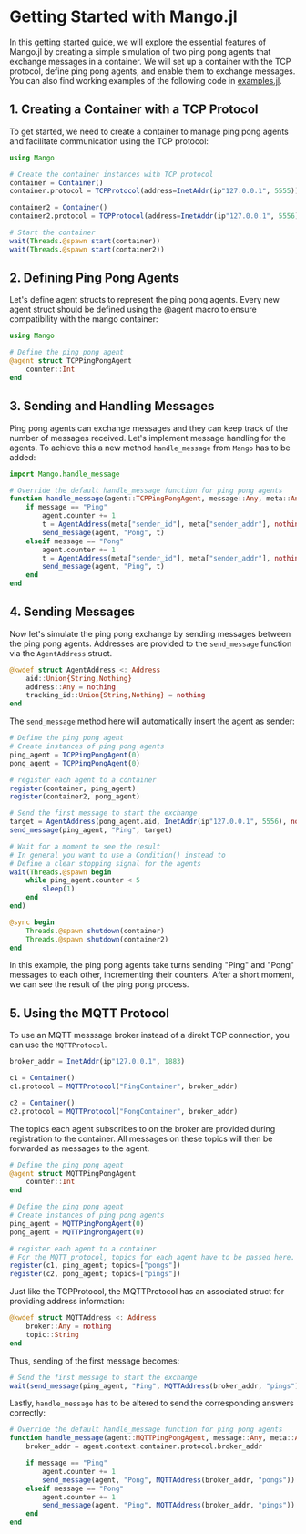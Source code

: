 # Getting Started with Mango.jl

In this getting started guide, we will explore the essential features of Mango.jl by creating a simple simulation of two ping pong agents that exchange messages in a container. We will set up a container with the TCP protocol, define ping pong agents, and enable them to exchange messages.
You can also find working examples of the following code in [examples.jl](../../test/examples.jl).

## 1. Creating a Container with a TCP Protocol

To get started, we need to create a container to manage ping pong agents and facilitate communication using the TCP protocol:

```julia
using Mango

# Create the container instances with TCP protocol
container = Container()
container.protocol = TCPProtocol(address=InetAddr(ip"127.0.0.1", 5555))

container2 = Container()
container2.protocol = TCPProtocol(address=InetAddr(ip"127.0.0.1", 5556))

# Start the container
wait(Threads.@spawn start(container))
wait(Threads.@spawn start(container2))
```

## 2. Defining Ping Pong Agents

Let's define agent structs to represent the ping pong agents. Every new agent struct should be defined using the @agent macro to ensure compatibility with the mango container:

```julia
using Mango

# Define the ping pong agent
@agent struct TCPPingPongAgent
    counter::Int
end
```

## 3. Sending and Handling Messages

Ping pong agents can exchange messages and they can keep track of the number of messages received. Let's implement message handling for the agents. To achieve this a new method `handle_message` from `Mango` has to be added:

```julia
import Mango.handle_message

# Override the default handle_message function for ping pong agents
function handle_message(agent::TCPPingPongAgent, message::Any, meta::Any)
    if message == "Ping"
        agent.counter += 1
        t = AgentAddress(meta["sender_id"], meta["sender_addr"], nothing)
        send_message(agent, "Pong", t)
    elseif message == "Pong"
        agent.counter += 1
        t = AgentAddress(meta["sender_id"], meta["sender_addr"], nothing)
        send_message(agent, "Ping", t)
    end
end
```

## 4. Sending Messages

Now let's simulate the ping pong exchange by sending messages between the ping pong agents. 
Addresses are provided to the `send_message` function via the `AgentAddress` struct.

```julia
@kwdef struct AgentAddress <: Address
    aid::Union{String,Nothing}
    address::Any = nothing
    tracking_id::Union{String,Nothing} = nothing
end
```

The `send_message` method here will automatically insert the agent as sender:

```julia
# Define the ping pong agent
# Create instances of ping pong agents
ping_agent = TCPPingPongAgent(0)
pong_agent = TCPPingPongAgent(0)

# register each agent to a container
register(container, ping_agent)
register(container2, pong_agent)

# Send the first message to start the exchange
target = AgentAddress(pong_agent.aid, InetAddr(ip"127.0.0.1", 5556), nothing)
send_message(ping_agent, "Ping", target)

# Wait for a moment to see the result
# In general you want to use a Condition() instead to
# Define a clear stopping signal for the agents
wait(Threads.@spawn begin
    while ping_agent.counter < 5 
        sleep(1)
    end
end)

@sync begin
    Threads.@spawn shutdown(container)
    Threads.@spawn shutdown(container2)
end
```

In this example, the ping pong agents take turns sending "Ping" and "Pong" messages to each other, incrementing their counters. After a short moment, we can see the result of the ping pong process.

## 5. Using the MQTT Protocol
To use an MQTT messsage broker instead of a direkt TCP connection, you can use the `MQTTProtocol`.

```julia
broker_addr = InetAddr(ip"127.0.0.1", 1883)

c1 = Container()
c1.protocol = MQTTProtocol("PingContainer", broker_addr)

c2 = Container()
c2.protocol = MQTTProtocol("PongContainer", broker_addr)
```

The topics each agent subscribes to on the broker are provided during registration to the container.
All messages on these topics will then be forwarded as messages to the agent.

```julia
# Define the ping pong agent
@agent struct MQTTPingPongAgent
    counter::Int
end

# Define the ping pong agent
# Create instances of ping pong agents
ping_agent = MQTTPingPongAgent(0)
pong_agent = MQTTPingPongAgent(0)

# register each agent to a container
# For the MQTT protocol, topics for each agent have to be passed here.
register(c1, ping_agent; topics=["pongs"])
register(c2, pong_agent; topics=["pings"])
```

Just like the TCPProtocol, the MQTTProtocol has an associated struct for providing address information:

```julia
@kwdef struct MQTTAddress <: Address
    broker::Any = nothing
    topic::String
end
```

Thus, sending of the first message becomes:

```julia
# Send the first message to start the exchange
wait(send_message(ping_agent, "Ping", MQTTAddress(broker_addr, "pings")))
```


Lastly, `handle_message` has to be altered to send the corresponding answers correctly:

```julia
# Override the default handle_message function for ping pong agents
function handle_message(agent::MQTTPingPongAgent, message::Any, meta::Any)
    broker_addr = agent.context.container.protocol.broker_addr

    if message == "Ping"
        agent.counter += 1
        send_message(agent, "Pong", MQTTAddress(broker_addr, "pongs"))
    elseif message == "Pong"
        agent.counter += 1
        send_message(agent, "Ping", MQTTAddress(broker_addr, "pings"))
    end
end
```